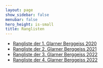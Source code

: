```yaml
---
layout: page
show_sidebar: false
menubar: false
hero_height: is-small
title: Ranglisten
---
```


- <a href="https://my.raceresult.com/146939/participants" target="_blank">Rangliste der 1. Glarner Berggeiss 2020</a>
- <a href ="https://my.raceresult.com/162085/" target = "_blank">Rangliste der 2. Glarner Berggeiss 2021</a>
- <a href ="https://my.raceresult.com/191313/" target = "_blank">Rangliste der 3. Glarner Berggeiss 2022</a>
- <a href ="https://my.raceresult.com/216668/" target = "_blank">Rangliste der 4. Glarner Berggeiss 2022</a>


